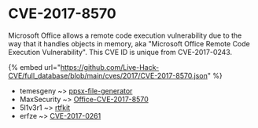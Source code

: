 # CVE-2017-8570

Microsoft Office allows a remote code execution vulnerability due to the way that it handles objects in memory, aka "Microsoft Office Remote Code Execution Vulnerability". This CVE ID is unique from CVE-2017-0243.

{% embed url="https://github.com/Live-Hack-CVE/full_database/blob/main/cves/2017/CVE-2017-8570.json" %}


* temesgeny ~> [ppsx-file-generator](https://www.alice-snow.ru/2017/database/cve-2017-8570/ppsx-file-generator-temesgeny)
* MaxSecurity ~> [Office-CVE-2017-8570](https://www.alice-snow.ru/2017/database/cve-2017-8570/office-cve-2017-8570-maxsecurity)
* 5l1v3r1 ~> [rtfkit](https://www.alice-snow.ru/2017/database/cve-2017-8570/rtfkit-5l1v3r1)
* erfze ~> [CVE-2017-0261](https://www.alice-snow.ru/2017/database/cve-2017-8570/cve-2017-0261-erfze)